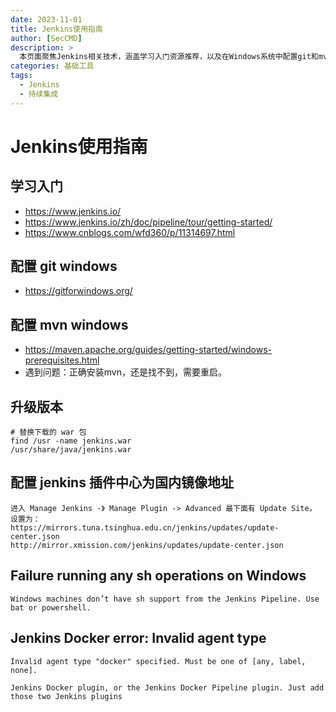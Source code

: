 ```yaml
---
date: 2023-11-01
title: Jenkins使用指南
author: [SecCMD]
description: >
  本页面聚焦Jenkins相关技术，涵盖学习入门资源推荐，以及在Windows系统中配置git和mvn的方法与注意事项。详细介绍了Jenkins升级版本的具体操作，以及如何将插件中心设置为国内镜像地址，从而加速插件下载。同时，针对在Windows环境下运行sh操作失败，以及Jenkins Docker报错等常见问题，提供了有效的解决方案，为您在使用Jenkins进行持续集成与持续交付过程中提供全面且实用的指引。
categories: 基础工具
tags:
  - Jenkins
  - 持续集成
---
```


# Jenkins使用指南

## 学习入门
- https://www.jenkins.io/
- https://www.jenkins.io/zh/doc/pipeline/tour/getting-started/
- https://www.cnblogs.com/wfd360/p/11314697.html


## 配置 git windows

- https://gitforwindows.org/

## 配置 mvn windows

- https://maven.apache.org/guides/getting-started/windows-prerequisites.html
- 遇到问题：正确安装mvn，还是找不到，需要重启。

## 升级版本

```
# 替换下载的 war 包
find /usr -name jenkins.war
/usr/share/java/jenkins.war
```

## 配置 jenkins 插件中心为国内镜像地址

```
进入 Manage Jenkins -》 Manage Plugin -> Advanced 最下面有 Update Site，
设置为：
https://mirrors.tuna.tsinghua.edu.cn/jenkins/updates/update-center.json
http://mirror.xmission.com/jenkins/updates/update-center.json
```

## Failure running any sh operations on Windows

```
Windows machines don’t have sh support from the Jenkins Pipeline. Use bat or powershell.
```

## Jenkins Docker error: Invalid agent type

```
Invalid agent type "docker" specified. Must be one of [any, label, none].

Jenkins Docker plugin, or the Jenkins Docker Pipeline plugin. Just add those two Jenkins plugins
```

